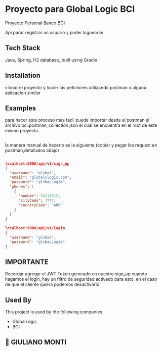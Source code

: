 # Proyecto para Global Logic BCI

Proyecto Personal Banco BCI

Api parar registrar un usuario y poder loguearse

## Tech Stack

Java, Spring, H2 database, built using Gradle



## Installation

clonar el proyecto y hacer las peticiones utilizando postman o alguna aplicacion similar


    
## Examples


para hacer este proceso mas facil puede importar desde el postman el archivo bci.postman_collection.json el cual se encuentra en el root de este mismo proyecto.


##
##

la manera manual de hacerlo es la siguiente (copiar y pegar los request en postman,detallados abajo) 
```json

localhost:8080/api/v1/sign_up
{
  "username": "global",
  "email": "global@logic.com",
  "password": "globaLLog14",
  "phones": [
    {
      "number": 54113012,
      "cityCode": 7777,
      "countryCode": "ARG"
    }
  ]
}
        
localhost:8080/api/v1/login
{
  "username": "global",
  "password": "globaLLog14"
}
```
## IMPORTANTE
Recordar agregar el JWT Token generado en nuestro sign_up cuando hagamos el login, hay un filtro de seguridad activado para esto, en el caso de que el cliente quiera podemos desactivarlo

## Used By

This project is used by the following companies:

- GlobalLogic
- BCI


## 🚀 GIULIANO MONTI
